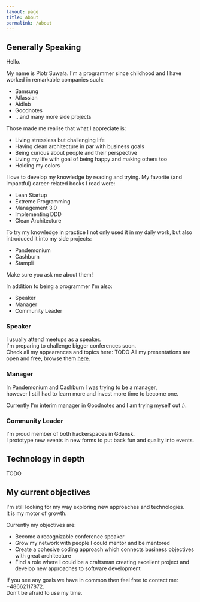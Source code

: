 ```yaml
---
layout: page
title: About
permalink: /about
---
```


## Generally Speaking

Hello.

My name is Piotr Suwała.
I'm a programmer since childhood and I have worked in remarkable companies such:

- Samsung
- Atlassian
- Aidlab
- Goodnotes
- ...and many more side projects

Those made me realise that what I appreciate is:

- Living stressless but challenging life
- Having clean architecture in par with business goals
- Being curious about people and their perspective
- Living my life with goal of being happy and making others too
- Holding my colors

I love to develop my knowledge by reading and trying.
My favorite (and impactful) career-related books I read were:

- Lean Startup
- Extreme Programming
- Management 3.0
- Implementing DDD
- Clean Architecture

To try my knowledge in practice I not only used it in my daily work,
but also introduced it into my side projects:

- Pandemonium
- Cashburn
- Stampli

Make sure you ask me about them!

In addition to being a programmer I'm also:

- Speaker
- Manager
- Community Leader

### Speaker

I usually attend meetups as a speaker.  
I'm preparing to challenge bigger conferences soon.  
Check all my appearances and topics here: TODO
All my presentations are open and free, browse them <a href="https://gitlab.com/oneacik/lifecycle/-/tree/master/prezentacje%20i%20warsztaty/presentation">here</a>.

### Manager

In Pandemonium and Cashburn I was trying to be a manager,  
however I still had to learn more and invest more time to become one.  

Currently I'm interim manager in Goodnotes and I am trying myself out :).

### Community Leader

I'm proud member of both hackerspaces in Gdańsk.  
I prototype new events in new forms to put back fun and quality into events.


## Technology in depth

TODO

## My current objectives

I'm still looking for my way exploring new approaches and technologies.  
It is my motor of growth.  

Currently my objectives are:

- Become a recognizable conference speaker
- Grow my network with people I could mentor and be mentored
- Create a cohesive coding approach which connects business objectives with great architecture
- Find a role where I could be a craftsman creating excellent project and develop new approaches to software development

If you see any goals we have in common then feel free to contact me: +48662117872.  
Don't be afraid to use my time.
